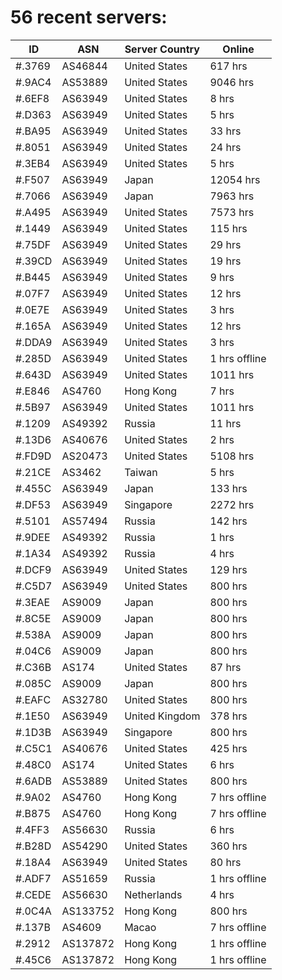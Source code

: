 # 56 recent servers:

| ID | ASN | Server Country | Online |
| ------ | ------ | ------ | ------ |
| #.3769 | AS46844 | United States | 617 hrs |
| #.9AC4 | AS53889 | United States | 9046 hrs |
| #.6EF8 | AS63949 | United States | 8 hrs |
| #.D363 | AS63949 | United States | 5 hrs |
| #.BA95 | AS63949 | United States | 33 hrs |
| #.8051 | AS63949 | United States | 24 hrs |
| #.3EB4 | AS63949 | United States | 5 hrs |
| #.F507 | AS63949 | Japan | 12054 hrs |
| #.7066 | AS63949 | Japan | 7963 hrs |
| #.A495 | AS63949 | United States | 7573 hrs |
| #.1449 | AS63949 | United States | 115 hrs |
| #.75DF | AS63949 | United States | 29 hrs |
| #.39CD | AS63949 | United States | 19 hrs |
| #.B445 | AS63949 | United States | 9 hrs |
| #.07F7 | AS63949 | United States | 12 hrs |
| #.0E7E | AS63949 | United States | 3 hrs |
| #.165A | AS63949 | United States | 12 hrs |
| #.DDA9 | AS63949 | United States | 3 hrs |
| #.285D | AS63949 | United States | 1 hrs offline |
| #.643D | AS63949 | United States | 1011 hrs |
| #.E846 | AS4760 | Hong Kong | 7 hrs |
| #.5B97 | AS63949 | United States | 1011 hrs |
| #.1209 | AS49392 | Russia | 11 hrs |
| #.13D6 | AS40676 | United States | 2 hrs |
| #.FD9D | AS20473 | United States | 5108 hrs |
| #.21CE | AS3462 | Taiwan | 5 hrs |
| #.455C | AS63949 | Japan | 133 hrs |
| #.DF53 | AS63949 | Singapore | 2272 hrs |
| #.5101 | AS57494 | Russia | 142 hrs |
| #.9DEE | AS49392 | Russia | 1 hrs |
| #.1A34 | AS49392 | Russia | 4 hrs |
| #.DCF9 | AS63949 | United States | 129 hrs |
| #.C5D7 | AS63949 | United States | 800 hrs |
| #.3EAE | AS9009 | Japan | 800 hrs |
| #.8C5E | AS9009 | Japan | 800 hrs |
| #.538A | AS9009 | Japan | 800 hrs |
| #.04C6 | AS9009 | Japan | 800 hrs |
| #.C36B | AS174 | United States | 87 hrs |
| #.085C | AS9009 | Japan | 800 hrs |
| #.EAFC | AS32780 | United States | 800 hrs |
| #.1E50 | AS63949 | United Kingdom | 378 hrs |
| #.1D3B | AS63949 | Singapore | 800 hrs |
| #.C5C1 | AS40676 | United States | 425 hrs |
| #.48C0 | AS174 | United States | 6 hrs |
| #.6ADB | AS53889 | United States | 800 hrs |
| #.9A02 | AS4760 | Hong Kong | 7 hrs offline |
| #.B875 | AS4760 | Hong Kong | 7 hrs offline |
| #.4FF3 | AS56630 | Russia | 6 hrs |
| #.B28D | AS54290 | United States | 360 hrs |
| #.18A4 | AS63949 | United States | 80 hrs |
| #.ADF7 | AS51659 | Russia | 1 hrs offline |
| #.CEDE | AS56630 | Netherlands | 4 hrs |
| #.0C4A | AS133752 | Hong Kong | 800 hrs |
| #.137B | AS4609 | Macao | 7 hrs offline |
| #.2912 | AS137872 | Hong Kong | 1 hrs offline |
| #.45C6 | AS137872 | Hong Kong | 1 hrs offline |

